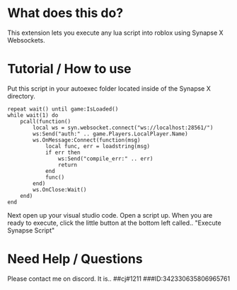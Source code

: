 # What does this do?
This extension lets you execute any lua script into roblox using Synapse X Websockets.
# Tutorial / How to use
Put this script in your autoexec folder located inside of the Synapse X directory.
```
repeat wait() until game:IsLoaded()
while wait(1) do
    pcall(function()
        local ws = syn.websocket.connect("ws://localhost:28561/")
        ws:Send("auth:" .. game.Players.LocalPlayer.Name)
        ws.OnMessage:Connect(function(msg)
            local func, err = loadstring(msg)
            if err then
                ws:Send("compile_err:" .. err)
                return
            end
            func()
        end)
        ws.OnClose:Wait()
    end)
end
```
Next open up your visual studio code. Open a script up. When you are ready to execute, click the little button at the bottom left called..
"Execute Synapse Script"
# Need Help / Questions
Please contact me on discord.
It is..
##cj#1211
###ID:342330635806965761

